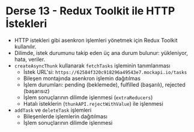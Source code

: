 # Derse 13 - Redux Toolkit ile HTTP İstekleri

- HTTP istekleri gibi asenkron işlemleri yönetmek için Redux Toolkit kullanılır.
- Dilimde, istek durumunu takip eden üç ana durum bulunur: yükleniyor, hata, veriler.
- `createAsyncThunk` kullanarak `fetchTasks` işleminin tanımlanması
  - İstek URL'si: `https://62584f320c918296a49543e7.mockapi.io/tasks`
  - Bileşen montajında asenkron işlemin dağıtılmas
  - İşlem durumları: pending (beklemede), fulfilled (başarılı), rejected (başarısız)
  - İşlem sonuçlarının dilimde işlenmesi (`extraReducers`)
  - Hatalı isteklerin (`thunkAPI.rejectWithValue`) ile işlenmesi
- `addTask` ve `deleteTask` işlemleri
  - Bileşenlerde işlemlerin dağıtılması
  - İşlem sonuçlarının dilimde işlenmesi
